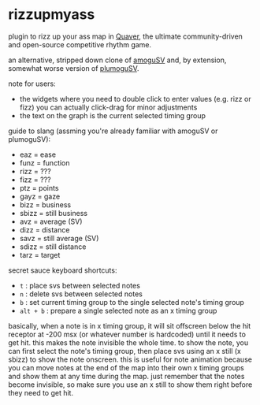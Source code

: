 # rizzupmyass
plugin to rizz up your ass map in [Quaver](https://github.com/Quaver),
the ultimate community-driven and open-source competitive rhythm game.

an alternative, stripped down clone of [amoguSV](https://github.com/kloi34/amoguSV)
and, by extension, somewhat worse version of [plumoguSV](https://github.com/ESV-Sweetplum/plumoguSV).

note for users:
- the widgets where you need to double click to enter values (e.g. rizz or fizz) you can actually click-drag for minor adjustments
- the text on the graph is the current selected timing group

guide to slang (assming you're already familiar with amoguSV or plumoguSV):
- eaz = ease
- funz = function
- rizz = ???
- fizz = ???
- ptz = points
- gayz = gaze
- bizz = business
- sbizz = still business
- avz = average (SV)
- dizz = distance
- savz = still average (SV)
- sdizz = still distance
- tarz = target

secret sauce keyboard shortcuts:
- `t` : place svs between selected notes
- `n` : delete svs between selected notes
- `b` : set current timing group to the single selected note's timing group
- `alt + b` : prepare a single selected note as an x timing group

basically, when a note is in x timing group, it will sit offscreen below the hit receptor
at -200 msx (or whatever number is hardcoded) until it needs to get hit.
this makes the note invisible the whole time.
to show the note, you can first select the note's timing group,
then place svs using an x still (x sbizz) to show the note onscreen.
this is useful for note animation because you can move notes at the end of the map
into their own x timing groups and show them at any time during the map.
just remember that the notes become invisible, so make sure you use an x still
to show them right before they need to get hit.
